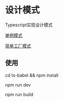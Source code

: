 # 设计模式

Typescript实现设计模式

[单例模式](#)

[简单工厂模式](#)



## 使用

cd ts-babel && npm install

npm run dev

npm run build
